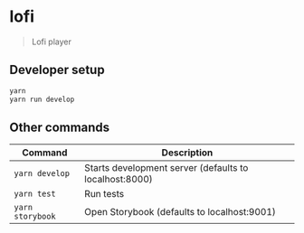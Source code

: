# lofi

> Lofi player

## Developer setup

```bash
yarn
yarn run develop
```

## Other commands

| Command          | Description                                            |
| ---------------- | ------------------------------------------------------ |
| `yarn develop`   | Starts development server (defaults to localhost:8000) |
| `yarn test`      | Run tests                                              |
| `yarn storybook` | Open Storybook (defaults to localhost:9001)            |
